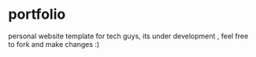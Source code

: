 # portfolio
personal website template for tech guys, its under development , feel free to fork and make changes :)
